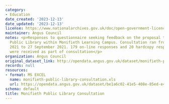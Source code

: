 ```yaml
---
category:
- Education
date_created: '2023-12-13'
date_updated: '2023-12-13'
license: https://www.nationalarchives.gov.uk/doc/open-government-licence/version/3/
maintainer: Angus Council
notes: <p>Responses to questionnaire seeking feedback on the proposal to include Monifieth
  Public Library within Monifieth Learning Campus. Consultation ran from 13 September
  2021 to 27 September 2021. 179 on-line responses and 20 hardcopy responses to questions
  were received as part of consultation</p>
organization: Angus Council
original_dataset_link: http://opendata.angus.gov.uk/dataset/monifieth-public-library-consultation
records: null
resources:
- format: MS EXCEL
  name: monifieth-public-library-consultation.xls
  url: https://opendata.angus.gov.uk/dataset/be1a6c02-41e5-408e-85ed-e471c4c38c06/resource/903ee6b7-a652-4249-bb2f-2e94374c82ae/download/monifieth-public-library-consultation.xls
schema: default
title: Monifieth Public Library Consultation
---
```

